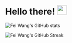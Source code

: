 # Hello there! <img src="https://media.giphy.com/media/WUlplcMpOCEmTGBtBW/giphy.gif" width="30"> 

![Fei Wang's GitHub stats](https://github-readme-stats-sigma-five.vercel.app/api?username=silviafeiwang&show=reviews&count_private=true&show_icons=true&theme=dracula)

![Fei Wang's GitHub Streak](https://github-readme-streak-stats.herokuapp.com/?user=silviafeiwang&count_private=true&show_icons=true&theme=dracula)

<!--START_SECTION:waka-->

<!--END_SECTION:waka-->
